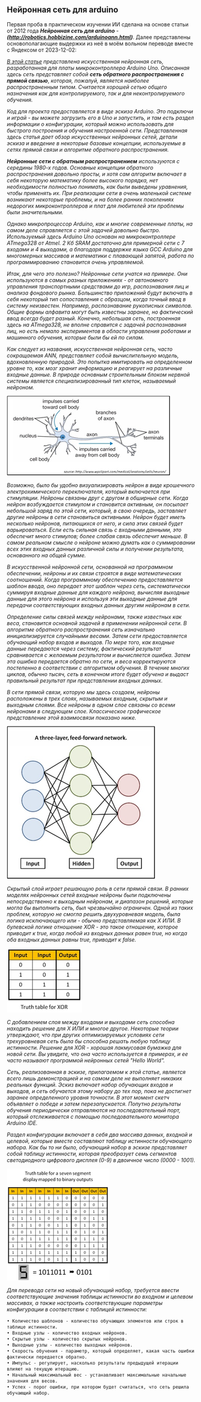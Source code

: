 ## Нейронная сеть для arduino 

Первая проба в практическом изучении ИИ сделана на основе статьи от 2012 года ***Нейронная сеть для arduino*** - ***(http://robotics.hobbizine.com/arduinoann.html)***. Далее представлены основополагающие выдержки из неё в моём вольном переводе вместе с Яндексом от 2023-12-02:
 
*[В этой статье](http://robotics.hobbizine.com/arduinoann.html) представлена искусственная нейронная сеть, разработанная для платы микроконтроллера Arduino Uno. Описанная здесь сеть представляет собой* ***сеть обратного распространения с прямой связью***, *которая, пожалуй, является наиболее распространенным типом. Считается хорошей сетью общего назначения как для контролируемого, так и для неконтролируемого обучения.*
 
*Код для проекта предоставляется в виде эскиза Arduino. Это подключи и играй - вы можете загрузить его в Uno и запустить, и там есть раздел информации о конфигурации, который можно использовать для быстрого построения и обучения настроенной сети. Представленная здесь статья дает обзор искусственных нейронных сетей, детали эскиза и введение в некоторые базовые концепции, используемые в сетях прямой связи и алгоритме обратного распространения.*

***Нейронные сети с обратным распространением*** *используются с середины 1980-х годов. Основные концепции обратного распространения довольно просты, и хотя сам алгоритм включает в себя некоторую математику более высокого порядка, нет необходимости полностью понимать, как были выведены уравнения, чтобы применять их. При реализации сети в очень маленькой системе возникают некоторые проблемы, и на более ранних поколениях недорогих микроконтроллеров и плат для любителей эти проблемы были значительными.*

*Однако микропроцессор Arduino, как и многие современные платы, на самом деле справляется с этой задачей довольно быстро. Используемый здесь Arduino Uno основан на микроконтроллере ATmega328 от Atmel. 2 Кб SRAM достаточно для примерной сети с 7 входами и 4 выходами, а благодаря поддержке языка GCC Arduino для многомерных массивов и математики с плавающей запятой, работа по программированию становится очень управляемой.*

*Итак, для чего это полезно? Нейронные сети учатся на примере. Они используются в самых разных приложениях - от автономного управления транспортными средствами до игр, распознавания лиц и анализа фондового рынка. Большинство приложений будут включать в себя некоторый тип сопоставления с образцом, когда точный ввод в систему неизвестен. Например, распознавание рукописных символов. Общие формы алфавита могут быть известны заранее, но фактический ввод всегда будет разный. Конечно, небольшая сеть, построенная здесь на ATmega328, не вполне справится с задачей распознавания лиц, но есть немало экспериментов в области управления роботами и машинного обучения, которые были бы ей по силам.*

*Как следует из названия, искусственная нейронная сеть, часто сокращаемая ANN, представляет собой вычислительную модель, вдохновленную природой. Это попытка имитировать на определенном уровне то, как мозг хранит информацию и реагирует на различные входные данные. В природе основным строительным блоком нервной системы является специализированный тип клеток, называемый нейроном.*

![Нейрон](neuron.jpg)

*Возможно, было бы удобно визуализировать нейрон в виде крошечного электрохимического переключателя, который включается при стимуляции. Нейроны связаны друг с другом в обширные сети. Когда нейрон возбуждается стимулом и становится активным, он посылает небольшой заряд по этой сети, который, в свою очередь, заставляет другие нейроны в сети становиться активными. Нейрон будет иметь несколько нейронов, питающихся от него, и сила этих связей будет варьироваться. Если есть сильная связь с входными данными, это обеспечит много стимулов; более слабая связь обеспечит меньше. В самом реальном смысле о нейроне можно думать как о суммировании всех этих входных данных различной силы и получении результата, основанного на общей сумме.*

*В искусственной нейронной сети, основанной на программном обеспечении, нейроны и их связи строятся в виде математических соотношений. Когда программному обеспечению предоставляется шаблон ввода, оно передает этот шаблон через сеть, систематически суммируя входные данные для каждого нейрона, вычисляя выходные данные для этого нейрона и используя эти выходные данные для передачи соответствующих входных данных другим нейронам в сети.*

*Определение силы связей между нейронами, также известных как веса, становится основной задачей в применении нейронной сети. В алгоритме обратного распространения сеть изначально инициализируется случайными весами. Затем сети предоставляется обучающий набор входов и выходов. По мере того, как входные данные передаются через систему, фактический результат сравнивается с желаемым результатом и вычисляется ошибка. Затем эта ошибка передается обратно по сети, и веса корректируются постепенно в соответствии с алгоритмом обучения. В течение многих циклов, обычно тысяч, сеть в конечном итоге будет обучена и выдаст правильный результат при представлении входных данных.*

*В сети прямой связи, которую мы здесь создаем, нейроны расположены в трех слоях, называемых входным, скрытым и выходным слоями. Все нейроны в одном слое связаны со всеми нейронами в следующем слое. Классическое графическое представление этой взаимосвязи показано ниже.*

![Трехслойная нейронная сеть](trehslojnaya-nejronnaya-set.jpg)

*Скрытый слой играет решающую роль в сети прямой связи. В ранних моделях нейронных сетей входные нейроны были подключены непосредственно к выходным нейронам, и диапазон решений, которые могла бы выполнить сеть, был чрезвычайно ограничен. Одной из таких проблем, которую не смогла решить двухуровневая модель, была логика исключающего или - обычно представляемая как X ИЛИ. В булевской логике отношение XOR - это такое отношение, которое приводит к true, когда любой из входных данных равен true, но когда оба входных данных равны true, приводит к false.*

![Таблица истинности для XOR]( tablica-istinnosti-dlya-xor.jpg)

*С добавлением слоя между входами и выходами сеть способна находить решение для X ИЛИ и многое другое. Некоторые теории утверждают, что при других оптимизируемых условиях сети трехуровневая сеть была бы способна решать любую таблицу истинности. Решение для XOR - хорошая лакмусовая бумажка для новой сети. Вы увидите, что она часто используется в примерах, и ее часто называют программой нейронных сетей "Hello World".*

*Сеть, реализованная в эскизе, прилагаемом к этой статье, является всего лишь демонстрацией и на самом деле не выполняет никаких реальных функций. Эскиз включает набор обучающих входов и выходов, и сеть обучается этому набору до тех пор, пока не достигнет заранее определенного уровня точности. В этот момент скетч объявляет о победе и затем перезапускается. Попутно результаты обучения периодически отправляются на последовательный порт, который отслеживается с помощью последовательного монитора Arduino IDE.*

*Раздел конфигурации включает в себя два массива данных, входной и целевой, которые вместе составляют таблицу истинности обучающего набора. Как бы то ни было, обучающий набор в эскизе представляет собой таблицу истинности, которая преобразует семь сегментов светодиодного цифрового дисплея (0-9) в двоичное число (0000 - 1001).*
 
![Таблица истинности сегментов цифрового дисплея]( tablica-istinnosti-segmentov-cifrovogo-displeya.jpg)

*Для перевода сети на новый обучающий набор, требуется ввести соответствующие значения таблицы истинности во входном и целевом массивах, а также настроить соответствующие параметры конфигурации в соответствии с таблицей истинности:* 

```
• Количество шаблонов - количество обучающих элементов или строк в таблице истинности. 
• Входные узлы - количество входных нейронов. 
• Скрытые узлы - количество скрытых нейронов. 
• Выходные узлы - количество выходных нейронов.
• Скорость обучения - параметр, который определяет, какая часть ошибки фактически передается обратно. 
• Импульс - регулирует, насколько результаты предыдущей итерации влияют на текущую итерацию. 
• Начальный максимальный вес - устанавливает максимальные начальные значения для весов. 
• Успех - порог ошибки, при котором будет считаться, что сеть решила обучающий набор.
```









